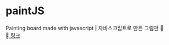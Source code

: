 # paintJS
Painting board made with javascript | 자바스크립트로 만든 그림판 🎨 
<br>🔗<a href="https://pseudopool.github.io/paintJS/"> 링크</a></br>
